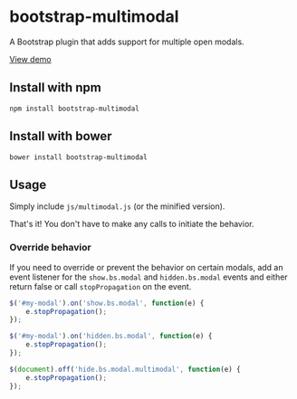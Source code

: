 # bootstrap-multimodal
A Bootstrap plugin that adds support for multiple open modals.

[View demo](http://www.bootply.com/cObcYInvpq)

## Install with npm
`npm install bootstrap-multimodal`

## Install with bower
`bower install bootstrap-multimodal`

## Usage
Simply include `js/multimodal.js` (or the minified version). 

That's it! You don't have to make any calls to initiate the behavior.

### Override behavior
If you need to override or prevent the behavior on certain modals, add an event listener for the `show.bs.modal` and `hidden.bs.modal` events and either return false or call `stopPropagation` on the event.

```js
$('#my-modal').on('show.bs.modal', function(e) {
    e.stopPropagation();
});

$('#my-modal').on('hidden.bs.modal', function(e) {
    e.stopPropagation();
});

$(document).off('hide.bs.modal.multimodal', function(e) {
    e.stopPropagation();
});
```
